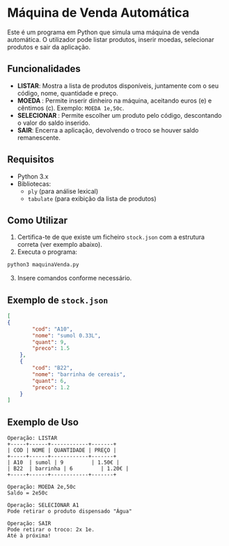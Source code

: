 # Máquina de Venda Automática

Este é um programa em Python que simula uma máquina de venda automática. O utilizador pode listar produtos, inserir moedas, selecionar produtos e sair da aplicação.

## Funcionalidades
- **LISTAR**: Mostra a lista de produtos disponíveis, juntamente com o seu código, nome, quantidade e preço.
- **MOEDA <VALOR>**: Permite inserir dinheiro na máquina, aceitando euros (e) e cêntimos (c). Exemplo: `MOEDA 1e,50c`.
- **SELECIONAR <COD>**: Permite escolher um produto pelo código, descontando o valor do saldo inserido.
- **SAIR**: Encerra a aplicação, devolvendo o troco se houver saldo remanescente.

## Requisitos
- Python 3.x
- Bibliotecas:
  - `ply` (para análise lexical)
  - `tabulate` (para exibição da lista de produtos)


## Como Utilizar
1. Certifica-te de que existe um ficheiro `stock.json` com a estrutura correta (ver exemplo abaixo).
2. Executa o programa:
```sh
python3 maquinaVenda.py
```
3. Insere comandos conforme necessário.

## Exemplo de `stock.json`
```json
[
{
        "cod": "A10",
        "nome": "sumol 0.33L",
        "quant": 9,
        "preco": 1.5
    },
    {
        "cod": "B22",
        "nome": "barrinha de cereais",
        "quant": 6,
        "preco": 1.2
    }
]
```

## Exemplo de Uso
```
Operação: LISTAR
+-----+------+------------+-------+
| COD | NOME | QUANTIDADE | PREÇO |
+-----+------+------------+-------+
| A10  | sumol | 9         | 1.50€ |
| B22  | barrinha | 6         | 1.20€ |
+-----+------+------------+-------+

Operação: MOEDA 2e,50c
Saldo = 2e50c

Operação: SELECIONAR A1
Pode retirar o produto dispensado "Água"

Operação: SAIR
Pode retirar o troco: 2x 1e.
Até à próxima!
```

